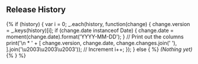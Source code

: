 ## Release History
{% if (history) {
  var i = 0;
  _.each(history, function(change) {
    change.version = _.keys(history)[i];
    if (change.date instanceof Date) {
      change.date = moment(change.date).format('YYYY-MM-DD');
    }
    // Print out the columns
    print('\n * ' + [
      change.version,
      change.date,
      change.changes.join(' '),
    ].join('\u2003\u2003\u2003'));
    // Increment
    i++;
  });
} else { %}
_(Nothing yet)_
{% } %}
